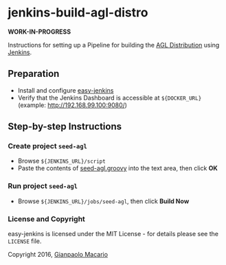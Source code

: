 # jenkins-build-agl-distro

**WORK-IN-PROGRESS**

Instructions for setting up a Pipeline for building the [AGL Distribution](https://wiki.automotivelinux.org/agl-distro) using [Jenkins](https://jenkins-ci.org/).

## Preparation

* Install and configure [easy-jenkins](https://github.com/gmacario/easy-jenkins)
* Verify that the Jenkins Dashboard is accessible at `${DOCKER_URL}` (example: http://192.168.99.100:9080/)

## Step-by-step Instructions

### Create project `seed-agl`

* Browse `${JENKINS_URL}/script`
* Paste the contents of [seed-agl.groovy](https://github.com/gmacario/jenkins-build-agl-distro/raw/master/seed-agl.groovy) into the text area, then click **OK**

### Run project `seed-agl`

* Browse `${JENKINS_URL}/jobs/seed-agl`, then click **Build Now**

### License and Copyright

easy-jenkins is licensed under the MIT License - for details please see the `LICENSE` file.

Copyright 2016, [Gianpaolo Macario](http://gmacario.github.io/)
